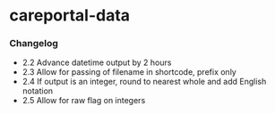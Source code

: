 # careportal-data

### Changelog

* 2.2 Advance datetime output by 2 hours
* 2.3 Allow for passing of filename in shortcode, prefix only
* 2.4 If output is an integer, round to nearest whole and add English notation
* 2.5 Allow for raw flag on integers
